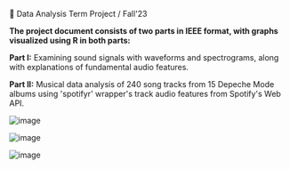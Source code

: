 🎵 Data Analysis Term Project / Fall'23

**The project document consists of two parts in IEEE format, with graphs visualized using R in both parts:**

**Part I:** Examining sound signals with waveforms and spectrograms, along with explanations of fundamental audio features.

**Part II:** Musical data analysis of 240 song tracks from 15 Depeche Mode albums using 'spotifyr' wrapper's track audio features from Spotify's Web API.

![image](https://github.com/user-attachments/assets/e01dd24b-2969-40ad-bfca-54f2bc28f8a4)

![image](https://github.com/user-attachments/assets/9585c00c-65b9-479d-a4ad-ef30259fb428)

![image](https://github.com/user-attachments/assets/a70203f8-56bf-4f84-be3d-86f5fbb750a1)


